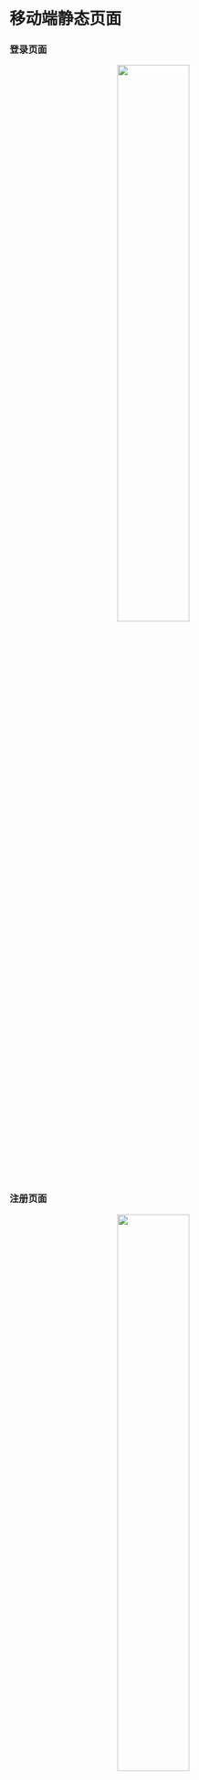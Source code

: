 # 移动端静态页面

### 登录页面
<div align=center><img src="https://github.com/Uncle-He/m-Japan-website/blob/master/resource/images/login.png" width=50% /></div>

### 注册页面
<div align=center><img src="https://github.com/Uncle-He/m-Japan-website/blob/master/resource/images/register.png" width=50% /></div>

### 菜单页面
<div align=center><img src="https://github.com/Uncle-He/m-Japan-website/blob/master/resource/images/menu.jpg" width=50% /></div>

### 个人中心页面
<div align=center><img src="https://github.com/Uncle-He/m-Japan-website/blob/master/resource/images/individual.png" width=50% /></div>

### 首页页面
<div align=center><img src="https://github.com/Uncle-He/m-Japan-website/blob/master/resource/images/index.png" width=50% /></div>

### 分类页面
<div align=center><img src="https://github.com/Uncle-He/m-Japan-website/blob/master/resource/images/classify.png" width=50% /></div>

### 详情页
<div align=center><img src="https://github.com/Uncle-He/m-Japan-website/blob/master/resource/images/detailed.png" width=50% /></div>

### 购物车页面
<div align=center><img src="https://github.com/Uncle-He/m-Japan-website/blob/master/resource/images/shoppingCart.png" width=50% /></div>

### 订单页面
<div align=center><img src="https://github.com/Uncle-He/m-Japan-website/blob/master/resource/images/order.png" width=50% /></div>
